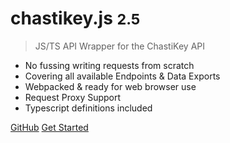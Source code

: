# chastikey.js <small>2.5</small>

> JS/TS API Wrapper for the ChastiKey API

- No fussing writing requests from scratch
- Covering all available Endpoints & Data Exports
- Webpacked & ready for web browser use
- Request Proxy Support
- Typescript definitions included

[GitHub](https://github.com/ChastiKey/chastikey.js/)
[Get Started](#getting-started)